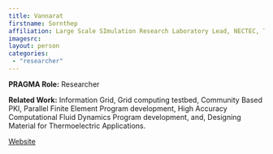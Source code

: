 ```yaml
---
title: Vannarat
firstname: Sornthep
affiliation: Large Scale SImulation Research Laboratory Lead, NECTEC, Thailand
imagesrc: 
layout: person
categories:
 - "researcher"
---
```


**PRAGMA Role:** Researcher

**Related Work:** Information Grid, Grid computing testbed, Community Based PKI, Parallel Finite Element Program development,
High Accuracy Computational Fluid Dynamics Program development, and, Designing Material for Thermoelectric Applications.

[Website][1]

[1]: https://th.linkedin.com/in/sornthep-vannarat-5189a774
